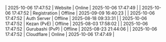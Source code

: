 | 2025-10-06 17:47:52 | Website | Online | 2025-10-06 17:47:49 |
| 2025-10-06 17:47:52 | Registration | Offline | 2025-09-09 16:40:23 |
| 2025-10-06 17:47:52 | Auth Server | Offline | 2025-08-18 09:33:31 |
| 2025-10-06 17:47:52 | Kezan (PvE) | Offline | 2025-08-03 17:58:02 |
| 2025-10-06 17:47:52 | Gurubashi (PvP) | Offline | 2025-08-23 21:44:06 |
| 2025-10-06 17:47:52 | Cloudflare | Online | 2025-10-06 17:47:49 |
